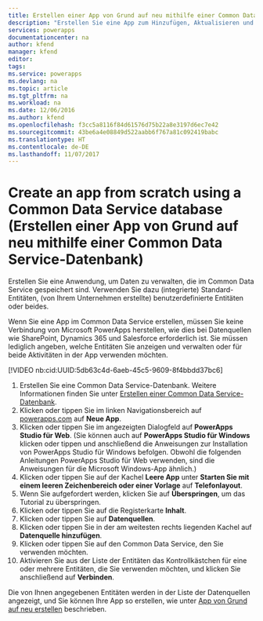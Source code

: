 ```yaml
---
title: Erstellen einer App von Grund auf neu mithilfe einer Common Data Service-Datenbank | Microsoft-Dokumentation
description: "Erstellen Sie eine App zum Hinzufügen, Aktualisieren und Löschen von Datensätzen."
services: powerapps
documentationcenter: na
author: kfend
manager: kfend
editor: 
tags: 
ms.service: powerapps
ms.devlang: na
ms.topic: article
ms.tgt_pltfrm: na
ms.workload: na
ms.date: 12/06/2016
ms.author: kfend
ms.openlocfilehash: f3cc5a8116f84d61576d75b22a8e3197d6ec7e42
ms.sourcegitcommit: 43be6a4e08849d522aabb6f767a81c092419babc
ms.translationtype: HT
ms.contentlocale: de-DE
ms.lasthandoff: 11/07/2017
---
```

# <a name="create-an-app-from-scratch-using-a-common-data-service-database"></a>Create an app from scratch using a Common Data Service database (Erstellen einer App von Grund auf neu mithilfe einer Common Data Service-Datenbank)
Erstellen Sie eine Anwendung, um Daten zu verwalten, die im Common Data Service gespeichert sind. Verwenden Sie dazu (integrierte) Standard-Entitäten, (von Ihrem Unternehmen erstellte) benutzerdefinierte Entitäten oder beides.

Wenn Sie eine App im Common Data Service erstellen, müssen Sie keine Verbindung von Microsoft PowerApps herstellen, wie dies bei Datenquellen wie SharePoint, Dynamics 365 und Salesforce erforderlich ist. Sie müssen lediglich angeben, welche Entitäten Sie anzeigen und verwalten oder für beide Aktivitäten in der App verwenden möchten.

[!VIDEO nb:cid:UUID:5db63c4d-6aeb-45c5-9609-8f4bbdd37bc6]


1. Erstellen Sie eine Common Data Service-Datenbank. Weitere Informationen finden Sie unter [Erstellen einer Common Data Service-Datenbank](create-database.md).
2. Klicken oder tippen Sie im linken Navigationsbereich auf [powerapps.com](https://web.powerapps.com) auf **Neue App**.
3. Klicken oder tippen Sie im angezeigten Dialogfeld auf **PowerApps Studio für Web**. (Sie können auch auf **PowerApps Studio für Windows** klicken oder tippen und anschließend die Anweisungen zur Installation von PowerApps Studio für Windows befolgen. Obwohl die folgenden Anleitungen PowerApps Studio für Web verwenden, sind die Anweisungen für die Microsoft Windows-App ähnlich.)
4. Klicken oder tippen Sie auf der Kachel **Leere App** unter **Starten Sie mit einem leeren Zeichenbereich oder einer Vorlage** auf **Telefonlayout**.
5. Wenn Sie aufgefordert werden, klicken Sie auf **Überspringen**, um das Tutorial zu überspringen.
6. Klicken oder tippen Sie auf die Registerkarte **Inhalt**.
7. Klicken oder tippen Sie auf **Datenquellen**.
8. Klicken oder tippen Sie in der am weitesten rechts liegenden Kachel auf **Datenquelle hinzufügen**.
9. Klicken oder tippen Sie auf den Common Data Service, den Sie verwenden möchten.
10. Aktivieren Sie aus der Liste der Entitäten das Kontrollkästchen für eine oder mehrere Entitäten, die Sie verwenden möchten, und klicken Sie anschließend auf **Verbinden**.

Die von Ihnen angegebenen Entitäten werden in der Liste der Datenquellen angezeigt, und Sie können Ihre App so erstellen, wie unter [App von Grund auf neu erstellen](get-started-create-from-blank.md) beschrieben.

